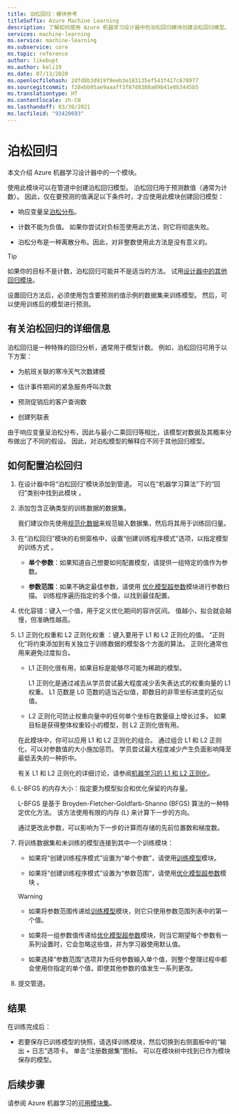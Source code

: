 ```yaml
---
title: 泊松回归：模块参考
titleSuffix: Azure Machine Learning
description: 了解如何使用 Azure 机器学习设计器中的泊松回归模块创建泊松回归模型。
services: machine-learning
ms.service: machine-learning
ms.subservice: core
ms.topic: reference
author: likebupt
ms.author: keli19
ms.date: 07/13/2020
ms.openlocfilehash: 2dfd8b3d919f9eeb3e183135ef543f417c878977
ms.sourcegitcommit: f28ebb95ae9aaaff3f87d8388a09b41e0b3445b5
ms.translationtype: HT
ms.contentlocale: zh-CN
ms.lasthandoff: 03/30/2021
ms.locfileid: "93420693"
---
```

# <a name="poisson-regression"></a>泊松回归

本文介绍 Azure 机器学习设计器中的一个模块。

使用此模块可以在管道中创建泊松回归模型。 泊松回归用于预测数值（通常为计数）。 因此，仅在要预测的值满足以下条件时，才应使用此模块创建回归模型：

- 响应变量呈[泊松分布](https://en.wikipedia.org/wiki/Poisson_distribution)。  

- 计数不能为负值。 如果你尝试对负标签使用此方法，则它将彻底失败。

- 泊松分布是一种离散分布。因此，对非整数使用此方法是没有意义的。

> [!TIP]
> 如果你的目标不是计数，泊松回归可能并不是适当的方法。 试用[设计器中的其他回归模块](./module-reference.md#machine-learning-algorithms)。 

设置回归方法后，必须使用包含要预测的值示例的数据集来训练模型。 然后，可以使用训练后的模型进行预测。

## <a name="more-about-poisson-regression"></a>有关泊松回归的详细信息

泊松回归是一种特殊的回归分析，通常用于模型计数。 例如，泊松回归可用于以下方案：

- 为航班关联的寒冷天气次数建模

- 估计事件期间的紧急服务呼叫次数

- 预测促销后的客户查询数

- 创建列联表

由于响应变量呈泊松分布，因此与最小二乘回归等相比，该模型对数据及其概率分布做出了不同的假设。 因此，对泊松模型的解释应不同于其他回归模型。

## <a name="how-to-configure-poisson-regression"></a>如何配置泊松回归

1. 在设计器中将“泊松回归”模块添加到管道。 可以在“机器学习算法”下的“回归”类别中找到此模块 。

2. 添加包含正确类型的训练数据的数据集。 

    我们建议你先使用[规范化数据](normalize-data.md)来规范输入数据集，然后将其用于训练回归量。

3. 在“泊松回归”模块的右侧窗格中，设置“创建训练程序模式”选项，以指定模型的训练方式 。  
  
    - **单个参数**：如果知道自己想要如何配置模型，请提供一组特定的值作为参数。
  
    - **参数范围**：如果不确定最佳参数，请使用 [优化模型超参数](tune-model-hyperparameters.md)模块进行参数扫描。 训练程序遍历指定的多个值，以找到最佳配置。
  
4. 优化容错：键入一个值，用于定义优化期间的容许区间。 值越小，拟合就会越慢，但准确性越高。

5. L1 正则化权重和 L2 正则化权重 ：键入要用于 L1 和 L2 正则化的值。 “正则化”将约束添加到有关独立于训练数据的模型各个方面的算法。 正则化通常也用来避免过度拟合。 

    - L1 正则化很有用，如果目标是能够尽可能为稀疏的模型。

        L1 正则化是通过减去从学员尝试最大程度减少丢失表达式的权重向量的 L1 权重。 L1 范数是 L0 范数的适当近似值，即数目的非零坐标进度的近似值。

    - L2 正则化可防止权重向量中的任何单个坐标在数量级上增长过多。 如果目标是获得整体权重较小的模型，则 L2 正则化很有用。

    在此模块中，你可以应用 L1 和 L2 正则化的组合。 通过组合 L1 和 L2 正则化，可以对参数值的大小施加惩罚。 学员尝试最大程度减少产生负面影响降至最低丢失的一种折中。

    有关 L1 和 L2 正则化的详细讨论，请参阅[机器学习的 L1 和 L2 正则化](/archive/msdn-magazine/2015/february/test-run-l1-and-l2-regularization-for-machine-learning)。

6. L-BFGS 的内存大小：指定要为模型拟合和优化保留的内存量。

     L-BFGS 是基于 Broyden-Fletcher-Goldfarb-Shanno (BFGS) 算法的一种特定优化方法。 该方法使用有限的内存 (L) 来计算下一步的方向。

     通过更改此参数，可以影响为下一步的计算而存储的先前位置数和梯度数。

7. 将训练数据集和未训练的模型连接到其中一个训练模块： 

    - 如果将“创建训练程序模式”设置为“单个参数”，请使用[训练模型](train-model.md)模块。

    - 如果将“创建训练程序模式”设置为“参数范围”，请使用[优化模型超参数](tune-model-hyperparameters.md)模块 。

    > [!WARNING]
    > 
    > - 如果将参数范围传递给[训练模型](train-model.md)模块，则它只使用参数范围列表中的第一个值。
    > 
    > - 如果将一组参数值传递给[优化模型超参数](tune-model-hyperparameters.md)模块，则当它期望每个参数有一系列设置时，它会忽略这些值，并为学习器使用默认值。
    > 
    > - 如果选择“参数范围”选项并为任何参数输入单个值，则整个整理过程中都会使用你指定的单个值，即使其他参数的值发生一系列更改。

8.  提交管道。

## <a name="results"></a>结果

在训练完成后：

+ 若要保存已训练模型的快照，请选择训练模块，然后切换到右侧面板中的“输出 + 日志”选项卡。 单击“注册数据集”图标。  可以在模块树中找到已作为模块保存的模型。 

## <a name="next-steps"></a>后续步骤

请参阅 Azure 机器学习的[可用模块集](module-reference.md)。